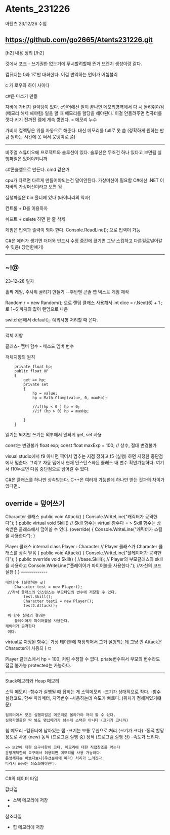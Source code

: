 # Atents_231226
아텐츠 23/12/26 수업

https://github.com/go2665/Atents231226.git
------------------------------------
[h2] 내용 정리 [/h2]

깃에서 포크 - 쓰기권한 없는거에 푸시할려할때 뜬거
	브랜치 생성이랑 같다.

컴퓨터는 0과 1로만 대화한다.
	이걸 번역하는 언어가 어셈블리

c 가 로우와 하이 사이다

c#은 마소가 만듦

  자바에 가비지 컬렉팅이 있다. 
  c언어에선 일이 끝나면 메모리영역에서 다 시 돌려줘야됨 (메모리 해제 해야됨)
  일을 할 때 메모리를 할당을 해야된다.
  이걸 안돌려주면 컴퓨터를 껏다 키기 전까진 램에 계속 쌓인다. =  메모리 누수

  가비지 컬렉팅은 위를 자동으로 해준다. 대신 메모리를 full로 못 씀 (정확하게 원하는 만큼 원하는 시간에 못 써서 뭉탱이로 씀)

  
--------------------

비주얼 스튜디오에 프로젝트와 솔루션이 있다.
	솔루션은 무조건 하나 있다고 보면됨
 	실행파일은 있어야되니까

  
  c#콘솔앱으로 만든다.
  cmd 같은거

cpu가 다르면 다르게 만들어야되는건 말이안된다. 가상머신이 필요함
C#에선 .NET 이 자바의 가상머신이라고 보면 됨

실행파일은 bin 폴더에 있다 (바이너리의 약자)

컨트롤 + D를 이용하자

쉬프트 + delete 하면 한 줄 삭제

게임은 입력과 출력이 되야 한다.
Console.ReadLine(); 으로 입력이 가능



C#은 에러가 생기면 더더욱 반드시 수정
중간에 끊기면 그냥 스킵하고 다른걸로널어갈수 잇음( 당연한얘기)



----------------------------
~!@
----------------------------------
23-12-28 일자

홀짝 게임, 주사위 굴리기 만들기 --후반엔 콘솔 앱 텍스트 게임 제작

Random r = new Random(); 으로 랜덤 클래스 사용해서
int dice = r.Next(6) + 1 ; 로 1~6 까지의 값이 랜덤으로 나옴

switch문에서 default는 예외사항 처리할 때 쓴다.

---------------------
객체 지향 

클래스-
멤버 함수 - 메소드
멤버 변수 

객체지향의 원칙

        private float hp;
        public float HP
        {
            get => hp;
            private set
            {
                hp = value; 
                hp = Math.Clamp(value, 0, maxHp);

                //if(hp < 0 ) hp = 0;
                //if (hp > 0) hp = maxHp;

            }
        }
읽기는 되지만 쓰기는 외부에서 안되게 get, set 사용

const는 변경불가
        float exp;
        const float maxExp = 100; // 상수, 절대 변경불가

visual studio에서 f9 아니면 찍어서 멈추는 지점 정하고
f5 (실행) 하면 지정한 중단점에서 멈춘다. 그리고 자동 탭에서 현재 인스턴스화된 클래스 내 변수 확인가능하다.
여기서 f10누르면 다음 중단점으로 넘어갈 수 있다.

C#은 클래스를 하나만 상속받는다.
 C++은 여러개 가능한데 하나만 받는 것과의 차이가 있다면..


override = 덮어쓰기
--------------
Character 클래스
        public void Attack()
        {
            Console.WriteLine("캐릭터가 공격한다");
        }
        public virtual void Skill()
	// Skill 함수는 virtual 함수다 = > Skill 함수는 상속받은 클래스에서 덮어쓸 수 있다. (override)
        {
            Console.WriteLine("캐릭터가 스킬을 사용한다");
        }

Player 클래스
    internal class Player : Character // Player 클래스가 Character 클래스를 상속 받음
    {
        public void Attack()
        {
            Console.WriteLine("플레이어가 공격한다");
        }
        public override void Skill()
        {
            //base.Skill(); // Player의 부모클래스의 skill을 사용하고
            Console.WriteLine("플레이어가 파이어볼을 사용한다."); //자신의 코드 실행
        }
    }
    -------------

    메인함수 (실행하는 곳) 
	    Character test = new Player(); 
     //자식 클래스의 인스턴스는 부모타입의 변수에 저장할 수 있다.
            test.Skill();
            Character test2 = new Player(); 
            test2.Attack();

     위 함수 실행의 결과는 
     	플레이어가 파이어볼을 사용한다.
	캐릭터가 공격한다
     이다.

virtual로 지정된 함수는 가상 테이블에 저장되어서 그거 실행되는데
그냥 인 Attack은 Character꺼 사용되ㅏㅁ

Player 클래스에서 
hp = 100; 처럼 수정할 수 없다.
priate변수여서 부모의 변수라도 접글 불가능
protected는 가능하다.

------------------------------
Stack메모리와  Heap 메모리

스택 메모리
-함수가 실행될 때 잡히는 게 스택메모리
-크기가 상대적으로 작다.
-함수 실행코드, 함수 파라메터, 지역변수 
-사용하는데 속도가 빠르다. (위치가 정해져있기떄문)

	컴퓨터에서 모든 실행파일은 메모리로 올라가야 처리 할 수 있다.
	실행파일들은 딱 봐도 몇십메가가 넘는데 스택은 아니다 (크기가 크니까)

힙 메모리
-컴퓨터에 남아있는 램
-크기는 보통 무한으로 처리 (크기가 크다)
-동적 할당 용도로 사용 (new)
		동적 (프로그램 실행 중)
  		정적 (프로그램 실행 전)
-속도가 느리다. 

	=> 보안에 대한 요구사항이 크다. 메모리에 대한 직접참조를 막는다
 	운영체제한테 요구해서 허용되면 메모리를 사용 가능하다.
  	운영체제는 바쁘다보니(우선순위에 따라) 처리가 느려진다. 
   	따라서 new는 최소화해야한다.

    
-------------------------
C#의 데이터 타입

값타입
- 스택 메모리에 저장
- 

참조타입
- 힙 메모리에 저장









